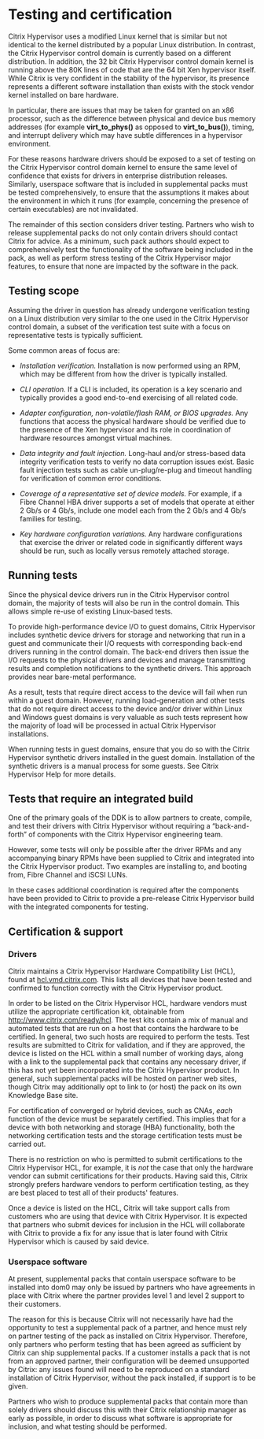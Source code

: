 # Testing and certification

Citrix Hypervisor uses a modified Linux kernel that is similar but not identical
to the kernel distributed by a popular Linux distribution. In contrast,
the Citrix Hypervisor control domain is currently based on a different
distribution. In addition, the 32 bit Citrix Hypervisor control domain kernel is
running above the 80K lines of code that are the 64 bit Xen hypervisor
itself. While Citrix is very confident in the stability of the
hypervisor, its presence represents a different software installation
than exists with the stock vendor kernel installed on bare hardware.

In particular, there are issues that may be taken for granted on an x86
processor, such as the difference between physical and device bus memory
addresses (for example **virt\_to\_phys()** as opposed to
**virt\_to\_bus()**), timing, and interrupt delivery which may have
subtle differences in a hypervisor environment.

For these reasons hardware drivers should be exposed to a set of testing
on the Citrix Hypervisor control domain kernel to ensure the same level of
confidence that exists for drivers in enterprise distribution releases.
Similarly, userspace software that is included in supplemental packs
must be tested comprehensively, to ensure that the assumptions it makes
about the environment in which it runs (for example, concerning the
presence of certain executables) are not invalidated.

The remainder of this section considers driver testing. Partners who
wish to release supplemental packs do not only contain drivers should
contact Citrix for advice. As a minimum, such pack authors should expect
to comprehensively test the functionality of the software being included
in the pack, as well as perform stress testing of the Citrix Hypervisor major
features, to ensure that none are impacted by the software in the pack.

## Testing scope

Assuming the driver in question has already undergone verification
testing on a Linux distribution very similar to the one used in the
Citrix Hypervisor control domain, a subset of the verification test suite with a
focus on representative tests is typically sufficient.

Some common areas of focus are:

-  *Installation verification.* Installation is now performed using an
    RPM, which may be different from how the driver is typically
    installed.

-  *CLI operation.* If a CLI is included, its operation is a key
    scenario and typically provides a good end-to-end exercising of all
    related code.

-  *Adapter configuration, non-volatile/flash RAM, or BIOS upgrades.*
    Any functions that access the physical hardware should be verified
    due to the presence of the Xen hypervisor and its role in
    coordination of hardware resources amongst virtual machines.

-  *Data integrity and fault injection.* Long-haul and/or stress-based
    data integrity verification tests to verify no data corruption
    issues exist. Basic fault injection tests such as cable
    un-plug/re-plug and timeout handling for verification of common
    error conditions.

-  *Coverage of a representative set of device models.* For example, if
    a Fibre Channel HBA driver supports a set of models that operate at
    either 2 Gb/s or 4 Gb/s, include one model each from the 2 Gb/s and
    4 Gb/s families for testing.

-  *Key hardware configuration variations.* Any hardware configurations
    that exercise the driver or related code in significantly different
    ways should be run, such as locally versus remotely attached
    storage.

## Running tests

Since the physical device drivers run in the Citrix Hypervisor control domain,
the majority of tests will also be run in the control domain. This
allows simple re-use of existing Linux-based tests.

To provide high-performance device I/O to guest domains, Citrix Hypervisor
includes synthetic device drivers for storage and networking that run in
a guest and communicate their I/O requests with corresponding back-end
drivers running in the control domain. The back-end drivers then issue
the I/O requests to the physical drivers and devices and manage
transmitting results and completion notifications to the synthetic
drivers. This approach provides near bare-metal performance.

As a result, tests that require direct access to the device will fail
when run within a guest domain. However, running load-generation and
other tests that do not require direct access to the device and/or
driver within Linux and Windows guest domains is very valuable as such
tests represent how the majority of load will be processed in actual
Citrix Hypervisor installations.

When running tests in guest domains, ensure that you do so with the
Citrix Hypervisor synthetic drivers installed in the guest domain. Installation
of the synthetic drivers is a manual process for some guests. See
Citrix Hypervisor Help for more details.

## Tests that require an integrated build

One of the primary goals of the DDK is to allow partners to create,
compile, and test their drivers with Citrix Hypervisor without requiring a
“back-and-forth” of components with the Citrix Hypervisor engineering team.

However, some tests will only be possible after the driver RPMs and any
accompanying binary RPMs have been supplied to Citrix and integrated
into the Citrix Hypervisor product. Two examples are installing to, and booting
from, Fibre Channel and iSCSI LUNs.

In these cases additional coordination is required after the components
have been provided to Citrix to provide a pre-release Citrix Hypervisor build
with the integrated components for testing.

## Certification & support

### Drivers

Citrix maintains a Citrix Hypervisor Hardware Compatibility List (HCL), found at
[hcl.vmd.citrix.com](http://hcl.vmd.citrix.com). This lists all devices
that have been tested and confirmed to function correctly with the
Citrix Hypervisor product.

In order to be listed on the Citrix Hypervisor HCL, hardware vendors must
utilize the appropriate certification kit, obtainable from
<http://www.citrix.com/ready/hcl>. The test kits contain a mix of manual
and automated tests that are run on a host that contains the hardware to
be certified. In general, two such hosts are required to perform the
tests. Test results are submitted to Citrix for validation, and if they
are approved, the device is listed on the HCL within a small number of
working days, along with a link to the supplemental pack that contains
any necessary driver, if this has not yet been incorporated into the
Citrix Hypervisor product. In general, such supplemental packs will be hosted on
partner web sites, though Citrix may additionally opt to link to (or
host) the pack on its own Knowledge Base site.

For certification of converged or hybrid devices, such as CNAs, *each*
function of the device must be separately certified. This implies that
for a device with both networking and storage (HBA) functionality, both
the networking certification tests and the storage certification tests
must be carried out.

There is no restriction on who is permitted to submit certifications to
the Citrix Hypervisor HCL, for example, it is *not* the case that only the
hardware vendor can submit certifications for their products. Having
said this, Citrix strongly prefers hardware vendors to perform
certification testing, as they are best placed to test all of their
products' features.

Once a device is listed on the HCL, Citrix will take support calls from
customers who are using that device with Citrix Hypervisor. It is expected that
partners who submit devices for inclusion in the HCL will collaborate
with Citrix to provide a fix for any issue that is later found with
Citrix Hypervisor which is caused by said device.

### Userspace software

At present, supplemental packs that contain userspace software to be
installed into dom0 may only be issued by partners who have agreements
in place with Citrix where the partner provides level 1 and level 2
support to their customers.

The reason for this is because Citrix will not necessarily have had the
opportunity to test a supplemental pack of a partner, and hence must
rely on partner testing of the pack as installed on Citrix Hypervisor.
Therefore, only partners who perform testing that has been agreed as
sufficient by Citrix can ship supplemental packs. If a customer installs
a pack that is not from an approved partner, their configuration will be
deemed unsupported by Citrix: any issues found will need to be
reproduced on a standard installation of Citrix Hypervisor, without the pack
installed, if support is to be given.

Partners who wish to produce supplemental packs that contain more than
solely drivers should discuss this with their Citrix relationship
manager as early as possible, in order to discuss what software is
appropriate for inclusion, and what testing should be performed.